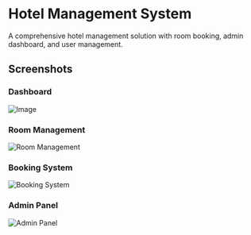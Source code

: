 # Hotel Management System

A comprehensive hotel management solution with room booking, admin dashboard, and user management.

## Screenshots

### Dashboard
![Image](https://github.com/user-attachments/assets/8250d3a8-ad7c-4913-a57e-37fbc93a49b8)

### Room Management
![Room Management](screenshots/rooms.png)

### Booking System
![Booking System](screenshots/booking.png)

### Admin Panel
![Admin Panel](screenshots/admin.png)
